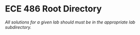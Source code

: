 # ECE 486 Root Directory

*All solutions for a given lab should must be in the appropriate lab subdirectory.*
